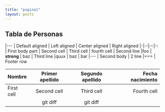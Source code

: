 ```yaml
---
title: "pagina1"
layout: posts
---
```


## Tabla de Personas

|---
| Default aligned | Left aligned | Center aligned | Right aligned
|-|:-|:-:|-:
| First body part | Second cell | Third cell | fourth cell
| Second line |foo | **strong** | baz
| Third line |quux | baz | bar
|---
| Second body
| 2 line
|===
| Footer row


| Nombre       | Primer apellido   | Segundo apellido  | Fecha nacimiento  |
| :---         |       :---:       |       :---:       |              ---: |
| First cell    |Second cell        | Third cell        | Fourth cell                  |
|      | git diff          | git diff          |                   |